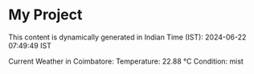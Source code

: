 # My Project

This content is dynamically generated in Indian Time (IST): 2024-06-22 07:49:49 IST


Current Weather in Coimbatore:
Temperature: 22.88 °C
Condition: mist
